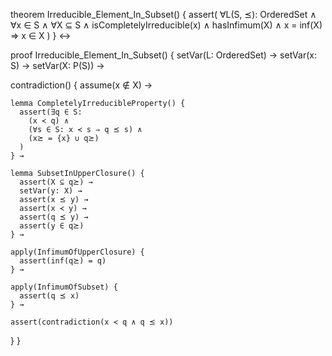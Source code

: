 theorem Irreducible_Element_In_Subset() {
  assert(
    ∀L(S, ⪯): OrderedSet ∧ 
    ∀x ∈ S ∧ 
    ∀X ⊆ S ∧
    isCompletelyIrreducible(x) ∧
    hasInfimum(X) ∧ 
    x = inf(X) ⇒
    x ∈ X
  )
} ↔

proof Irreducible_Element_In_Subset() {
  setVar(L: OrderedSet) →
  setVar(x: S) →
  setVar(X: P(S)) →
  
  contradiction() {
    assume(x ∉ X) →
    
    lemma CompletelyIrreducibleProperty() {
      assert(∃q ∈ S: 
        (x ≺ q) ∧
        (∀s ∈ S: x ≺ s ⇒ q ⪯ s) ∧
        (x⪰ = {x} ∪ q⪰)
      )
    } →
    
    lemma SubsetInUpperClosure() {
      assert(X ⊆ q⪰) →
      setVar(y: X) →
      assert(x ⪯ y) →
      assert(x ≺ y) →
      assert(q ⪯ y) →
      assert(y ∈ q⪰)
    } →
    
    apply(InfimumOfUpperClosure) {
      assert(inf(q⪰) = q)
    } →
    
    apply(InfimumOfSubset) {
      assert(q ⪯ x)
    } →
    
    assert(contradiction(x ≺ q ∧ q ⪯ x))
  }
}